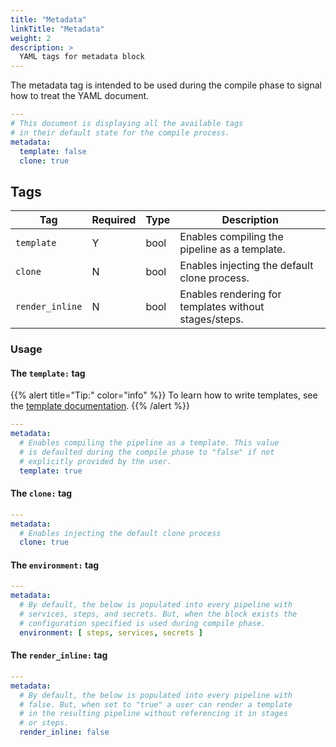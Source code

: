 ```yaml
---
title: "Metadata"
linkTitle: "Metadata"
weight: 2
description: >
  YAML tags for metadata block
---
```


The metadata tag is intended to be used during the compile phase to signal how to treat the YAML document.

```yaml
---
# This document is displaying all the available tags
# in their default state for the compile process.
metadata:
  template: false
  clone: true
```

## Tags

| Tag             | Required | Type | Description                                            |
|-----------------|----------|------|--------------------------------------------------------|
| `template`      | Y        | bool | Enables compiling the pipeline as a template.          |
| `clone`         | N        | bool | Enables injecting the default clone process.           |
| `render_inline` | N        | bool | Enables rendering for templates without stages/steps.  |

### Usage

#### The `template:` tag

{{% alert title="Tip:" color="info" %}}
To learn how to write templates, see the [template documentation](/docs/templates).
{{% /alert %}}

```yaml
---
metadata:
  # Enables compiling the pipeline as a template. This value 
  # is defaulted during the compile phase to "false" if not 
  # explicitly provided by the user.
  template: true
```

#### The `clone:` tag

```yaml
---
metadata:
  # Enables injecting the default clone process
  clone: true
```

#### The `environment:` tag

```yaml
---
metadata:
  # By default, the below is populated into every pipeline with
  # services, steps, and secrets. But, when the block exists the
  # configuration specified is used during compile phase.
  environment: [ steps, services, secrets ]
```

#### The `render_inline:` tag

```yaml
---
metadata:
  # By default, the below is populated into every pipeline with
  # false. But, when set to "true" a user can render a template 
  # in the resulting pipeline without referencing it in stages
  # or steps. 
  render_inline: false
```